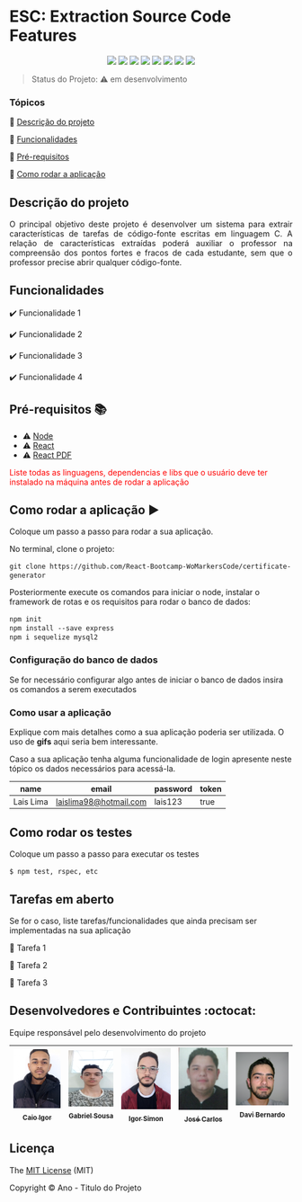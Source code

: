 <h1>ESC: Extraction Source Code Features</h1>

<p align="center">
  <img src="https://img.shields.io/static/v1?label=react&message=framework&color=blue&style=for-the-badge&logo=REACT"/>
  <img src="https://img.shields.io/static/v1?label=Netlify&message=deploy&color=blue&style=for-the-badge&logo=netlify"/>
  <img src="http://img.shields.io/static/v1?label=License&message=MIT&color=green&style=for-the-badge"/>
  <img src="http://img.shields.io/static/v1?label=Ruby&message=2.6.3&color=red&style=for-the-badge&logo=ruby"/>
  <img src="http://img.shields.io/static/v1?label=Ruby%20On%20Rails%20&message=6.0.2.2&color=red&style=for-the-badge&logo=ruby"/>
  <img src="http://img.shields.io/static/v1?label=TESTES&message=%3E100&color=GREEN&style=for-the-badge"/>
   <img src="http://img.shields.io/static/v1?label=STATUS&message=EM%20DESENVOLVIMENTO&color=RED&style=for-the-badge"/>
   <img src="http://img.shields.io/static/v1?label=STATUS&message=CONCLUIDO&color=GREEN&style=for-the-badge"/>
</p>

> Status do Projeto: :warning: em desenvolvimento

### Tópicos 

:small_blue_diamond: [Descrição do projeto](#descrição-do-projeto)

:small_blue_diamond: [Funcionalidades](#funcionalidades)

:small_blue_diamond: [Pré-requisitos](#pré-requisitos-books)

:small_blue_diamond: [Como rodar a aplicação](#como-rodar-a-aplicação-arrow_forward)

## Descrição do projeto 

<p align="justify">
  O principal objetivo deste projeto é desenvolver um sistema para extrair características de tarefas de código-fonte  escritas em linguagem C. A relação de características extraídas poderá auxiliar o professor na compreensão dos pontos fortes e fracos de cada estudante, sem que o professor precise abrir qualquer código-fonte.

</p>

## Funcionalidades

:heavy_check_mark: Funcionalidade 1  

:heavy_check_mark: Funcionalidade 2  

:heavy_check_mark: Funcionalidade 3  

:heavy_check_mark: Funcionalidade 4  

## Pré-requisitos :books:

- :warning: [Node](https://nodejs.org/en/download/)
- :warning: [React](https://pt-br.reactjs.org/docs/create-a-new-react-app.html)
- :warning: [React PDF](https://react-pdf.org/)


<span style="color: red;">Liste todas as linguagens, dependencias e libs que o usuário deve ter instalado na máquina antes de rodar a aplicação</span>

## Como rodar a aplicação :arrow_forward:
Coloque um passo a passo para rodar a sua aplicação.

No terminal, clone o projeto: 

```
git clone https://github.com/React-Bootcamp-WoMarkersCode/certificate-generator
```

Posteriormente execute os comandos para iniciar o node, instalar o framework de rotas e os requisitos para rodar o banco de dados:

```
npm init
npm install --save express
npm i sequelize mysql2
```

### Configuração do banco de dados

Se for necessário configurar algo antes de iniciar o banco de dados insira os comandos a serem executados 


### Como usar a aplicação

Explique com mais detalhes como a sua aplicação poderia ser utilizada. O uso de **gifs** aqui seria bem interessante. 

Caso a sua aplicação tenha alguma funcionalidade de login apresente neste tópico os dados necessários para acessá-la.

|name|email|password|token|
| -------- |-------- |-------- |-------- |
|Lais Lima|laislima98@hotmail.com|lais123|true|

## Como rodar os testes

Coloque um passo a passo para executar os testes

```
$ npm test, rspec, etc 
```

## Tarefas em aberto

Se for o caso, liste tarefas/funcionalidades que ainda precisam ser implementadas na sua aplicação

:memo: Tarefa 1 

:memo: Tarefa 2 

:memo: Tarefa 3 

## Desenvolvedores e Contribuintes :octocat:

Equipe responsável pelo desenvolvimento do projeto

| [<img src="./ESC-doc/img/caioIgor.jpeg" width=115><br><sub>Caio Igor</sub>](https://github.com/costinha32) |  [<img src="./ESC-doc/img/gabi.jpg" width=100 height=100 ><br><sub>Gabriel Sousa</sub>](https://github.com/Gabrielsc19) |  [<img src="./ESC-doc/img/igor.jpeg" width=115><br><sub>Igor Simon</sub>](https://github.com/ZimbasTurbo) | [<img src="./ESC-doc/img/zeca.jpg" width=115><br><sub>José Carlos</sub>](https://github.com/zecamoura) | [<img src="./ESC-doc/img/davi.jpeg" width=115><br><sub>Davi Bernardo</sub>](https://github.com/davibernardos) |
| :---: | :---: | :---: | :---:| :---:

## Licença 

The [MIT License]() (MIT)

Copyright :copyright: Ano - Titulo do Projeto
